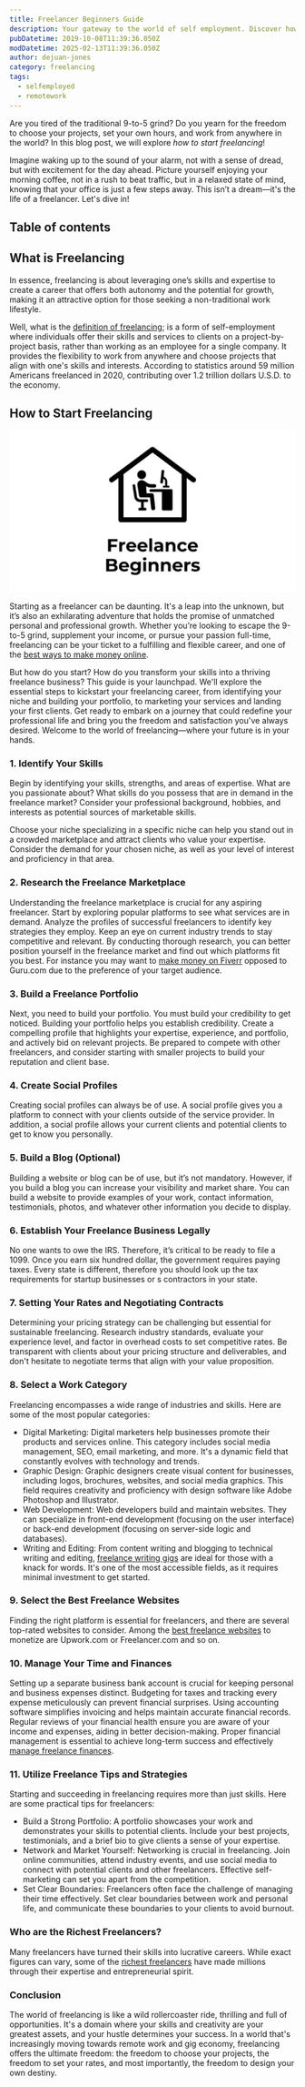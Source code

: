 ```yaml
---
title: Freelancer Beginners Guide
description: Your gateway to the world of self employment. Discover how to navigate freelance platforms, market your skills, manage clients, and thrive in the gig economy.
pubDatetime: 2019-10-08T11:39:36.050Z
modDatetime: 2025-02-13T11:39:36.050Z
author: dejuan-jones
category: freelancing
tags:
  - selfemployed
  - remotework
---
```


Are you tired of the traditional 9-to-5 grind? Do you yearn for the freedom to choose your projects, set your own hours, and work from anywhere in the world? In this blog post, we will explore _how to start freelancing_!

Imagine waking up to the sound of your alarm, not with a sense of dread, but with excitement for the day ahead. Picture yourself enjoying your morning coffee, not in a rush to beat traffic, but in a relaxed state of mind, knowing that your office is just a few steps away. This isn’t a dream—it's the life of a freelancer. Let's dive in!

## Table of contents

## What is Freelancing

In essence, freelancing is about leveraging one’s skills and expertise to create a career that offers both autonomy and the potential for growth, making it an attractive option for those seeking a non-traditional work lifestyle.

Well, what is the [definition of freelancing](/blog/what-is-freelancing); is a form of self-employment where individuals offer their skills and services to clients on a project-by-project basis, rather than working as an employee for a single company. It provides the flexibility to work from anywhere and choose projects that align with one's skills and interests. According to statistics around 59 million Americans freelanced in 2020, contributing over 1.2 trillion dollars U.S.D. to the economy.

## How to Start Freelancing


![Freelance beginners concept.](../../assets/images/freelance-beginners.png)

Starting as a freelancer can be daunting. It's a leap into the unknown, but it’s also an exhilarating adventure that holds the promise of unmatched personal and professional growth. Whether you’re looking to escape the 9-to-5 grind, supplement your income, or pursue your passion full-time, freelancing can be your ticket to a fulfilling and flexible career, and one of the [best ways to make money online](/blog/ways-to-make-money).

But how do you start? How do you transform your skills into a thriving freelance business? This guide is your launchpad. We'll explore the essential steps to kickstart your freelancing career, from identifying your niche and building your portfolio, to marketing your services and landing your first clients. Get ready to embark on a journey that could redefine your professional life and bring you the freedom and satisfaction you've always desired. Welcome to the world of freelancing—where your future is in your hands.

### 1. Identify Your Skills

Begin by identifying your skills, strengths, and areas of expertise. What are you passionate about? What skills do you possess that are in demand in the freelance market? Consider your professional background, hobbies, and interests as potential sources of marketable skills.

Choose your niche specializing in a specific niche can help you stand out in a crowded marketplace and attract clients who value your expertise. Consider the demand for your chosen niche, as well as your level of interest and proficiency in that area.

### 2. Research the Freelance Marketplace

Understanding the freelance marketplace is crucial for any aspiring freelancer. Start by exploring popular platforms to see what services are in demand. Analyze the profiles of successful freelancers to identify key strategies they employ. Keep an eye on current industry trends to stay competitive and relevant. By conducting thorough research, you can better position yourself in the freelance market and find out which platforms fit you best. For instance you may want to [make money on Fiverr](/blog/how-to-make-money-on-fiverr) opposed to Guru.com due to the preference of your target audience.

### 3. Build a Freelance Portfolio

Next, you need to build your portfolio. You must build your credibility to get noticed. Building your portfolio helps you establish credibility. Create a compelling profile that highlights your expertise, experience, and portfolio, and actively bid on relevant projects. Be prepared to compete with other freelancers, and consider starting with smaller projects to build your reputation and client base.

### 4. Create Social Profiles

Creating social profiles can always be of use. A social profile gives you a platform to connect with your clients outside of the service provider. In addition, a social profile allows your current clients and potential clients to get to know you personally.

### 5. Build a Blog (Optional)

Building a website or blog can be of use, but it’s not mandatory. However, if you build a blog you can increase your visibility and market share. You can build a website to provide examples of your work, contact information, testimonials, photos, and whatever other information you decide to display.

### 6. Establish Your Freelance Business Legally

No one wants to owe the IRS. Therefore, it’s critical to be ready to file a 1099. Once you earn six hundred dollar, the government requires paying taxes. Every state is different, therefore you should look up the tax requirements for startup businesses or s contractors in your state.

### 7. Setting Your Rates and Negotiating Contracts

Determining your pricing strategy can be challenging but essential for sustainable freelancing. Research industry standards, evaluate your experience level, and factor in overhead costs to set competitive rates. Be transparent with clients about your pricing structure and deliverables, and don't hesitate to negotiate terms that align with your value proposition.

### 8. Select a Work Category

Freelancing encompasses a wide range of industries and skills. Here are some of the most popular categories:

- Digital Marketing: Digital marketers help businesses promote their products and services online. This category includes social media management, SEO, email marketing, and more. It's a dynamic field that constantly evolves with technology and trends.
- Graphic Design: Graphic designers create visual content for businesses, including logos, brochures, websites, and social media graphics. This field requires creativity and proficiency with design software like Adobe Photoshop and Illustrator.
- Web Development: Web developers build and maintain websites. They can specialize in front-end development (focusing on the user interface) or back-end development (focusing on server-side logic and databases).
- Writing and Editing: From content writing and blogging to technical writing and editing, [freelance writing gigs](/blog/find-freelance-writing-gigs) are ideal for those with a knack for words. It's one of the most accessible fields, as it requires minimal investment to get started.

### 9. Select the Best Freelance Websites

Finding the right platform is essential for freelancers, and there are several top-rated websites to consider. Among the [best freelance websites](/blog/best-freelance-websites) to monetize are Upwork.com or Freelancer.com and so on.

### 10. Manage Your Time and Finances

Setting up a separate business bank account is crucial for keeping personal and business expenses distinct. Budgeting for taxes and tracking every expense meticulously can prevent financial surprises. Using accounting software simplifies invoicing and helps maintain accurate financial records. Regular reviews of your financial health ensure you are aware of your income and expenses, aiding in better decision-making. Proper financial management is essential to achieve long-term success and effectively [manage freelance finances](/blog/freelance-finance-management).

### 11. Utilize Freelance Tips and Strategies

Starting and succeeding in freelancing requires more than just skills. Here are some practical tips for freelancers:

- Build a Strong Portfolio: A portfolio showcases your work and demonstrates your skills to potential clients. Include your best projects, testimonials, and a brief bio to give clients a sense of your expertise.
- Network and Market Yourself: Networking is crucial in freelancing. Join online communities, attend industry events, and use social media to connect with potential clients and other freelancers. Effective self-marketing can set you apart from the competition.
- Set Clear Boundaries: Freelancers often face the challenge of managing their time effectively. Set clear boundaries between work and personal life, and communicate these boundaries to your clients to avoid burnout.

### Who are the Richest Freelancers?

Many freelancers have turned their skills into lucrative careers. While exact figures can vary, some of the [richest freelancers](/blog/richest-freelancers) have made millions through their expertise and entrepreneurial spirit.

### Conclusion

The world of freelancing is like a wild rollercoaster ride, thrilling and full of opportunities. It's a domain where your skills and creativity are your greatest assets, and your hustle determines your success. In a world that's increasingly moving towards remote work and gig economy, freelancing offers the ultimate freedom: the freedom to choose your projects, the freedom to set your rates, and most importantly, the freedom to design your own destiny.
